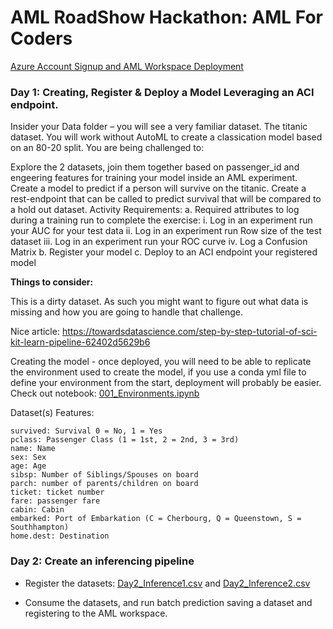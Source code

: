 # AML RoadShow Hackathon: AML For Coders

[Azure Account Signup and AML Workspace Deployment](RegisterForAzureAccount.md)

### Day 1: Creating, Register & Deploy a Model Leveraging an ACI endpoint.

Insider your Data folder – you will see a very familiar dataset.
The titanic dataset. You will work without AutoML to create a classication model based on an 80-20 split. You are being challenged to:

Explore the 2 datasets, join them together based on passenger_id and engeering features for training your model inside an AML experiment.
Create a model to predict if a person will survive on the titanic.
Create a rest-endpoint that can be called to predict survival that will be compared to a hold out dataset.
Activity Requirements:
    a. Required attributes to log during a training run to complete the exercise:
    i. Log in an experiment run your AUC for your test data
    ii. Log in an experiment run Row size of the test dataset
    iii. Log in an experiment run your ROC curve
    iv. Log a Confusion Matrix
    b. Register your model
    c. Deploy to an ACI endpoint your registered model

**Things to consider:**

This is a dirty dataset. As such you might want to figure out what data is missing and how you are going to handle that challenge.

Nice article: https://towardsdatascience.com/step-by-step-tutorial-of-sci-kit-learn-pipeline-62402d5629b6

Creating the model - once deployed, you will need to be able to replicate the environment used to create the model, if you use a conda yml file to define your environment from the start, deployment will probably be easier. Check out notebook: [001_Environments.ipynb](001_Environments.ipynb)

Dataset(s) Features:

    survived: Survival 0 = No, 1 = Yes
    pclass: Passenger Class (1 = 1st, 2 = 2nd, 3 = 3rd)
    name: Name
    sex: Sex
    age: Age
    sibsp: Number of Siblings/Spouses on board
    parch: number of parents/children on board
    ticket: ticket number
    fare: passenger fare
    cabin: Cabin
    embarked: Port of Embarkation (C = Cherbourg, Q = Queenstown, S = Southhampton)
    home.dest: Destination

### Day 2: Create an inferencing pipeline 

- Register the datasets:
[Day2_Inference1.csv](./Data/Day2_Inference1.csv)
and
[Day2_Inference2.csv](./Data/Day2_Inference2.csv)


- Consume the datasets, and run batch prediction saving a dataset and registering to the AML workspace.


